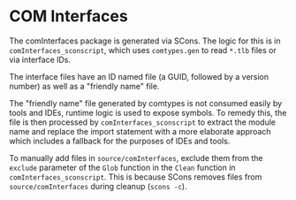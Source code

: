 # COM Interfaces

The comInterfaces package is generated via SCons.
The logic for this is in `comInterfaces_sconscript`, which uses `comtypes.gen` to read `*.tlb`
files or via interface IDs.

The interface files have an ID named file (a GUID, followed by a version number) as well as a
"friendly name" file.

The "friendly name" file generated by comtypes is not consumed easily by tools and IDEs,
runtime logic is used to expose symbols.
To remedy this, the file is then processed by `comInterfaces_sconscript` to extract the module
name and replace the import statement with a more elaborate approach which includes a fallback
for the purposes of IDEs and tools.

To manually add files in `source/comInterfaces`, exclude them from the `exclude` parameter of the `Glob` function in the `Clean` function in `comInterfaces_sconscript`.
This is because SCons removes files from `source/comInterfaces` during cleanup (`scons -c`).
